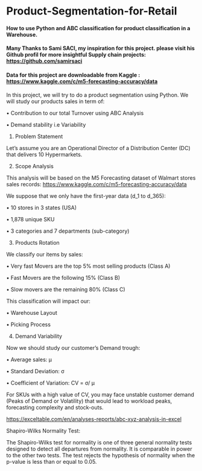 # Product-Segmentation-for-Retail

#### How to use Python and ABC classification for product classification in a Warehouse. 
#### Many Thanks to Sami SACI, my inspiration for this project. please visit his Github profil for more insightful Supply chain projects: https://github.com/samirsaci 
#### Data for this project are downloadable from Kaggle : https://www.kaggle.com/c/m5-forecasting-accuracy/data


In this project, we will try to do a product segmentation using Python. We will study our products sales in term of:

  •	Contribution to our total Turnover using ABC Analysis

  •	Demand stability i.e Variability

1.	Problem Statement 

Let’s assume you are an Operational Director of a Distribution Center (DC) that delivers 10 Hypermarkets.

2.	Scope Analysis

This analysis will be based on the M5 Forecasting dataset of Walmart stores sales records: 
https://www.kaggle.com/c/m5-forecasting-accuracy/data

We suppose that we only have the first-year data (d_1 to d_365):

  •	10 stores in 3 states (USA)

  •	1,878 unique SKU

  •	3 categories and 7 departments (sub-category)

3.	Products Rotation

We classify our items by sales: 

  •	Very fast Movers are the top 5% most selling products (Class A)

  •	Fast Movers are the following 15% (Class B)

  •	Slow movers are the remaining 80% (Class C)

This classification will impact our: 

  •	Warehouse Layout

  •	Picking Process

4.	Demand Variability

Now we should study our customer’s Demand trough:

  •	Average sales: µ

  •	Standard Deviation: σ

  •	Coefficient of Variation: CV = σ/ µ

For SKUs with a high value of CV, you may face unstable customer demand (Peaks of Demand or Volatility) that would lead to workload peaks, forecasting complexity and stock-outs.

https://exceltable.com/en/analyses-reports/abc-xyz-analysis-in-excel

Shapiro-Wilks Normality Test:

The Shapiro-Wilks test for normality is one of three general normality tests designed to detect all departures from normality. It is comparable in power to the other two tests. The test rejects the hypothesis of normality when the p-value is less than or equal to 0.05.
